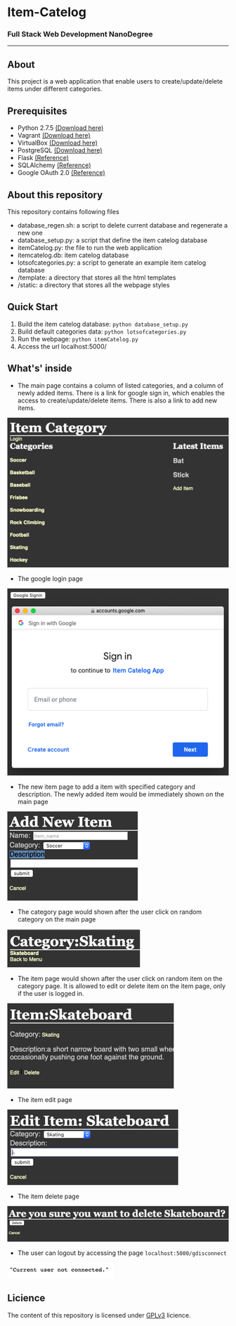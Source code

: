# Item-Catelog
### Full Stack Web Development NanoDegree
_______________________
## About
This project is a web application that enable users to create/update/delete items under different categories.
## Prerequisites
* Python 2.7.5 [(Download here)](https://www.python.org/downloads/)
* Vagrant [(Download here)](https://www.vagrantup.com/downloads.html)
* VirtualBox [(Download here)](https://www.virtualbox.org/wiki/Downloads)
* PostgreSQL [(Download here)](https://www.postgresql.org/download/)
* Flask [(Reference)](http://flask.pocoo.org)
* SQLAlchemy [(Reference)](https://www.sqlalchemy.org)
* Google OAuth 2.0 [(Reference)](https://developers.google.com/identity/protocols/OAuth2)

## About this repository
This repository contains following files
* database_regen.sh: a script to delete current database and regenerate a new one
* database_setup.py: a script that define the item catelog database
* itemCatelog.py: the file to run the web application
* itemcatelog.db: item catelog database
* lotsofcategories.py: a script to generate an example item catelog database
* /template: a directory that stores all the html templates
* /static: a directory that stores all the webpage styles

## Quick Start
1. Build the item catelog database: ```python database_setup.py```
2. Build default categories data: ```python lotsofcategories.py```
3. Run the webpage: ```python itemCatelog.py```
4. Access the url localhost:5000/

## What's' inside
* The main page contains a column of listed categories, and a column of newly added items. There is a link for google sign in, which enables the access to create/update/delete items. There is also a link to add new items.

![image](https://github.com/AlexisYang/Item-Catelog/blob/master/images/Screen%20Shot%202019-04-02%20at%208.14.50%20AM.png)
* The google login page

![image](https://github.com/AlexisYang/Item-Catelog/blob/master/images/Screen%20Shot%202019-04-02%20at%208.16.02%20AM.png)

* The new item page to add a item with specified category and description. The newly added item would be immediately shown on the main page

![image](https://github.com/AlexisYang/Item-Catelog/blob/master/images/Screen%20Shot%202019-04-02%20at%208.17.13%20AM.png)
* The category page would shown after the user click on random category on the main page

![image](https://github.com/AlexisYang/Item-Catelog/blob/master/images/Screen%20Shot%202019-04-02%20at%208.19.10%20AM.png)
* The item page would shown after the user click on random item on the category page. It is allowed to edit or delete item on the item page, only if the user is logged in.

![image](https://github.com/AlexisYang/Item-Catelog/blob/master/images/Screen%20Shot%202019-04-02%20at%208.19.30%20AM.png)
* The item edit page

![image](https://github.com/AlexisYang/Item-Catelog/blob/master/images/Screen%20Shot%202019-04-02%20at%208.19.49%20AM.png)
* The item delete page

![image](https://github.com/AlexisYang/Item-Catelog/blob/master/images/Screen%20Shot%202019-04-02%20at%208.20.06%20AM.png)
* The user can logout by accessing the page ```localhost:5000/gdisconnect```

![image](https://github.com/AlexisYang/Item-Catelog/blob/master/images/Screen%20Shot%202019-04-02%20at%208.20.39%20AM.png)

## Licience
The content of this repository is licensed under [GPLv3](https://choosealicense.com/licenses/gpl-3.0/) licience.
